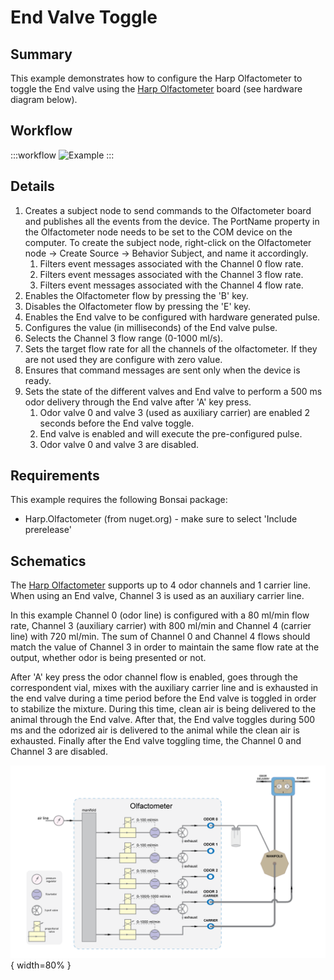 # End Valve Toggle

## Summary
This example demonstrates how to configure the Harp Olfactometer to toggle the End valve using the [Harp Olfactometer](https://github.com/harp-tech/device.olfactometer) board (see hardware diagram below).

## Workflow

:::workflow
![Example](~/workflows/HarpExamples/Olfactometer/EndValveToggle/EndValveToggle.bonsai)
:::

## Details

1. Creates a subject node to send commands to the Olfactometer board and publishes all the events from the device. The PortName property in the Olfactometer node needs to be set to the COM device on the computer. To create the subject node, right-click on the Olfactometer node -> Create Source -> Behavior Subject, and name it accordingly.
    1. Filters event messages associated with the Channel 0 flow rate.
    2. Filters event messages associated with the Channel 3 flow rate. 
    3. Filters event messages associated with the Channel 4 flow rate.  
2. Enables the Olfactometer flow by pressing the 'B' key.
3. Disables the Olfactometer flow by pressing the 'E' key.
4. Enables the End valve to be configured with hardware generated pulse.
5. Configures the value (in milliseconds) of the End valve pulse.
6. Selects the Channel 3 flow range (0-1000 ml/s).
7. Sets the target flow rate for all the channels of the olfactometer. If they are not used they are configure with zero value.
8. Ensures that command messages are sent only when the device is ready.
9. Sets the state of the different valves and End valve to perform a 500 ms odor delivery through the End valve after 'A' key press.
    1. Odor valve 0 and valve 3 (used as auxiliary carrier) are enabled 2 seconds before the End valve toggle.
    2. End valve is enabled and will execute the pre-configured pulse. 
    3. Odor valve 0 and valve 3 are disabled.  


## Requirements

This example requires the following Bonsai package:
- Harp.Olfactometer (from nuget.org) - make sure to select 'Include prerelease'


## Schematics

The [Harp Olfactometer](https://github.com/harp-tech/device.olfactometer) supports up to 4 odor channels and 1 carrier line. When using an End valve, Channel 3 is used as an auxiliary carrier line. 

In this example Channel 0 (odor line) is configured with a 80 ml/min flow rate, Channel 3 (auxiliary carrier) with 800 ml/min and Channel 4 (carrier line) with 720 ml/min. The sum of Channel 0 and Channel 4 flows should match the value of Channel 3 in order to maintain the same flow rate at the output, whether odor is being presented or not. 

After 'A' key press the odor channel flow is enabled, goes through the correspondent vial, mixes with the auxiliary carrier line and is exhausted in the end valve during a time period before the End valve is toggled in order to stabilize the mixture. During this time, clean air is being delivered to the animal through the End valve. After that, the End valve toggles during 500 ms and the odorized air is delivered to the animal while the clean air is exhausted. Finally after the End valve toggling time, the Channel 0 and Channel 3 are disabled. 

![Schematics](./EndValveToggle.png){ width=80% }


